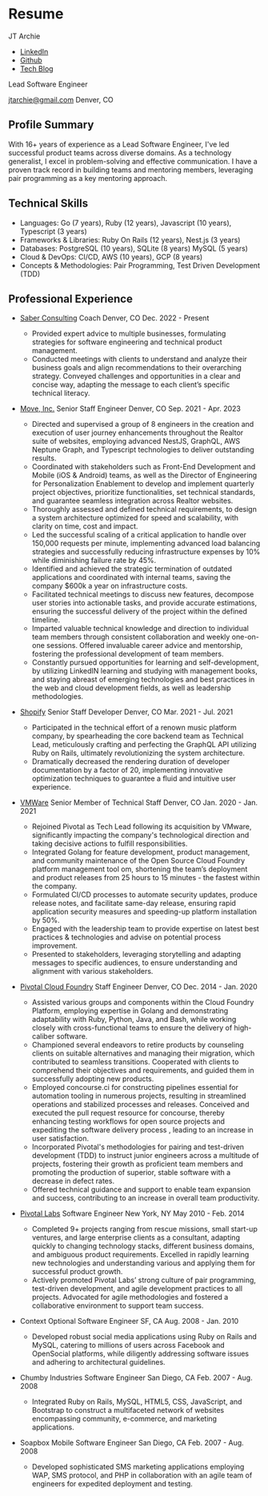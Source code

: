 # Resume

JT Archie

- [LinkedIn](https://www.linkedin.com/in/jtarchie/)
- [Github](https://github.com/jtarchie)
- [Tech Blog](https://jtarchie.com/posts)

Lead Software Engineer

jtarchie@gmail.com Denver, CO

## Profile Summary

With 16+ years of experience as a Lead Software Engineer, I've led successful
product teams across diverse domains. As a technology generalist, I excel in
problem-solving and effective communication. I have a proven track record in
building teams and mentoring members, leveraging pair programming as a key
mentoring approach.

## Technical Skills

- Languages: Go (7 years), Ruby (12 years), Javascript (10 years), Typescript (3
  years)
- Frameworks & Libraries: Ruby On Rails (12 years), Nest.js (3 years)
- Databases: PostgreSQL (10 years), SQLite (8 years) MySQL (5 years)
- Cloud & DevOps: CI/CD, AWS (10 years), GCP (8 years)
- Concepts & Methodologies: Pair Programming, Test Driven Development (TDD)

## Professional Experience

- [Saber Consulting](https://saber.consulting/) Coach Denver, CO Dec. 2022 -
  Present

  - Provided expert advice to multiple businesses, formulating strategies for
    software engineering and technical product management.
  - Conducted meetings with clients to understand and analyze their business
    goals and align recommendations to their overarching strategy. Conveyed
    challenges and opportunities in a clear and concise way, adapting the
    message to each client’s specific technical literacy.

- [Move, Inc.](https://www.move.com) Senior Staff Engineer Denver, CO Sep.
  2021 - Apr. 2023

  - Directed and supervised a group of 8 engineers in the creation and execution
    of user journey enhancements throughout the Realtor suite of websites,
    employing advanced NestJS, GraphQL, AWS Neptune Graph, and Typescript
    technologies to deliver outstanding results.
  - Coordinated with stakeholders such as Front-End Development and Mobile (iOS
    & Android) teams, as well as the Director of Engineering for Personalization
    Enablement to develop and implement quarterly project objectives, prioritize
    functionalities, set technical standards, and guarantee seamless integration
    across Realtor websites.
  - Thoroughly assessed and defined technical requirements, to design a system
    architecture optimized for speed and scalability, with clarity on time, cost
    and impact.
  - Led the successful scaling of a critical application to handle over 150,000
    requests per minute, implementing advanced load balancing strategies and
    successfully reducing infrastructure expenses by 10% while diminishing
    failure rate by 45%.
  - Identified and achieved the strategic termination of outdated applications
    and coordinated with internal teams, saving the company $600k a year on
    infrastructure costs.
  - Facilitated technical meetings to discuss new features, decompose user
    stories into actionable tasks, and provide accurate estimations, ensuring
    the successful delivery of the project within the defined timeline.
  - Imparted valuable technical knowledge and direction to individual team
    members through consistent collaboration and weekly one-on-one sessions.
    Offered invaluable career advice and mentorship, fostering the professional
    development of team members.
  - Constantly pursued opportunities for learning and self-development, by
    utilizing LinkedIN learning and studying with management books, and staying
    abreast of emerging technologies and best practices in the web and cloud
    development fields, as well as leadership methodologies.

- [Shopify](https://www.shopify.com/) Senior Staff Developer Denver, CO Mar.
  2021 - Jul. 2021

  - Participated in the technical effort of a renown music platform company, by
    spearheading the core backend team as Technical Lead, meticulously crafting
    and perfecting the GraphQL API utilizing Ruby on Rails, ultimately
    revolutionizing the system architecture.
  - Dramatically decreased the rendering duration of developer documentation by
    a factor of 20, implementing innovative optimization techniques to guarantee
    a fluid and intuitive user experience.

- [VMWare](https://www.vmware.com/) Senior Member of Technical Staff Denver, CO
  Jan. 2020 - Jan. 2021

  - Rejoined Pivotal as Tech Lead following its acquisition by VMware,
    significantly impacting the company's technological direction and taking
    decisive actions to fulfill responsibilities.
  - Integrated Golang for feature development, product management, and community
    maintenance of the Open Source Cloud Foundry platform management tool om,
    shortening the team’s deployment and product releases from 25 hours to 15
    minutes - the fastest within the company.
  - Formulated CI/CD processes to automate security updates, produce release
    notes, and facilitate same-day release, ensuring rapid application security
    measures and speeding-up platform installation by 50%.
  - Engaged with the leadership team to provide expertise on latest best
    practices & technologies and advise on potential process improvement.
  - Presented to stakeholders, leveraging storytelling and adapting messages to
    specific audiences, to ensure understanding and alignment with various
    stakeholders.

- [Pivotal Cloud Foundry](https://tanzu.vmware.com/application-service) Staff
  Engineer Denver, CO Dec. 2014 - Jan. 2020

  - Assisted various groups and components within the Cloud Foundry Platform,
    employing expertise in Golang and demonstrating adaptability with Ruby,
    Python, Java, and Bash, while working closely with cross-functional teams to
    ensure the delivery of high-caliber software.
  - Championed several endeavors to retire products by counseling clients on
    suitable alternatives and managing their migration, which contributed to
    seamless transitions. Cooperated with clients to comprehend their objectives
    and requirements, and guided them in successfully adopting new products.
  - Employed concourse.ci for constructing pipelines essential for automation
    tooling in numerous projects, resulting in streamlined operations and
    stabilized processes and releases. Conceived and executed the pull request
    resource for concourse, thereby enhancing testing workflows for open source
    projects and expediting the software delivery process , leading to an
    increase in user satisfaction.
  - Incorporated Pivotal's methodologies for pairing and test-driven development
    (TDD) to instruct junior engineers across a multitude of projects, fostering
    their growth as proficient team members and promoting the production of
    superior, stable software with a decrease in defect rates.
  - Offered technical guidance and support to enable team expansion and success,
    contributing to an increase in overall team productivity.

- [Pivotal Labs](https://www.pivotaltracker.com/consultancies/pivotallabs)
  Software Engineer New York, NY May 2010 - Feb. 2014

  - Completed 9+ projects ranging from rescue missions, small start-up ventures,
    and large enterprise clients as a consultant, adapting quickly to changing
    technology stacks, different business domains, and ambiguous product
    requirements. Excelled in rapidly learning new technologies and
    understanding various and applying them for successful product growth.
  - Actively promoted Pivotal Labs’ strong culture of pair programming,
    test-driven development, and agile development practices to all projects.
    Advocated for agile methodologies and fostered a collaborative environment
    to support team success.

- Context Optional Software Engineer SF, CA Aug. 2008 - Jan. 2010

  - Developed robust social media applications using Ruby on Rails and MySQL,
    catering to millions of users across Facebook and OpenSocial platforms,
    while diligently addressing software issues and adhering to architectural
    guidelines.

- Chumby Industries Software Engineer San Diego, CA Feb. 2007 - Aug. 2008

  - Integrated Ruby on Rails, MySQL, HTML5, CSS, JavaScript, and Bootstrap to
    construct a multifaceted network of websites encompassing community,
    e-commerce, and marketing applications.

- Soapbox Mobile Software Engineer San Diego, CA Feb. 2007 - Aug. 2008

  - Developed sophisticated SMS marketing applications employing WAP, SMS
    protocol, and PHP in collaboration with an agile team of engineers for
    expedited deployment and testing.
